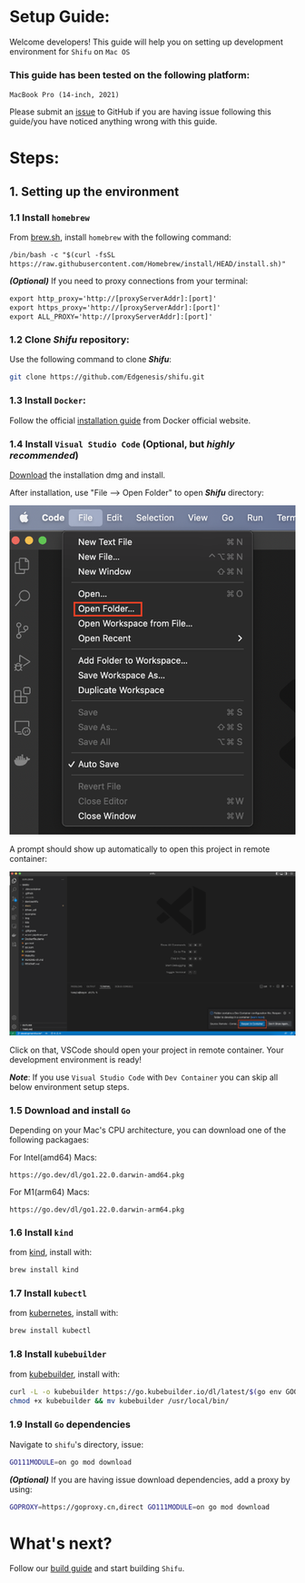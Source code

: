 # Setup Guide:

Welcome developers! This guide will help you on setting up development environment for `Shifu` on `Mac OS`

### This guide has been tested on the following platform:
```
MacBook Pro (14-inch, 2021)
```

Please submit an [issue](https://github.com/Edgenesis/shifu/issues/new) to GitHub if you are having issue following this guide/you have noticed anything wrong with this guide.

# Steps:
## 1. Setting up the environment

### 1.1 Install `homebrew`

From [brew.sh](https://brew.sh/), install ```homebrew``` with the following command: 
```
/bin/bash -c "$(curl -fsSL https://raw.githubusercontent.com/Homebrew/install/HEAD/install.sh)"
```

***(Optional)*** If you need to proxy connections from your terminal:
```
export http_proxy='http://[proxyServerAddr]:[port]'
export https_proxy='http://[proxyServerAddr]:[port]'
export ALL_PROXY='http://[proxyServerAddr]:[port]'
```

### 1.2 Clone ***Shifu*** repository:
Use the following command to clone ***Shifu***:
```sh
git clone https://github.com/Edgenesis/shifu.git
```

### 1.3 Install `Docker`:
Follow the official [installation guide](https://docs.docker.com/desktop/mac/install/) from Docker official website.

### 1.4 Install `Visual Studio Code` (Optional, but *highly recommended*)

[Download](https://code.visualstudio.com/download) the installation dmg and install.

After installation, use "File --> Open Folder" to open ***Shifu*** directory:

![Open folder](img/develop-vscode-1.png)

A prompt should show up automatically to open this project in remote container:

![Remote container prompt](img/develop-vscode-2.png)

Click on that, VSCode should open your project in remote container. Your development environment is ready!

***Note***: If you use `Visual Studio Code` with `Dev Container` you can skip all below environment setup steps.

### 1.5 Download and install `Go`
Depending on your Mac's CPU architecture, you can download one of the following packagaes:

For Intel(amd64) Macs:
```
https://go.dev/dl/go1.22.0.darwin-amd64.pkg
```
For M1(arm64) Macs:
```
https://go.dev/dl/go1.22.0.darwin-arm64.pkg
```

### 1.6 Install `kind`
from [kind](https://kind.sigs.k8s.io/docs/user/quick-start/), install with:
```sh
brew install kind
```

### 1.7 Install `kubectl`
from [kubernetes](https://kubernetes.io/docs/tasks/tools/install-kubectl-macos/), install with:
```sh
brew install kubectl
```

### 1.8 Install `kubebuilder`
from [kubebuilder](https://book.kubebuilder.io/quick-start.html), install with:
```sh
curl -L -o kubebuilder https://go.kubebuilder.io/dl/latest/$(go env GOOS)/$(go env GOARCH)
chmod +x kubebuilder && mv kubebuilder /usr/local/bin/

```

### 1.9 Install `Go` dependencies
Navigate to `shifu`'s directory, issue:
```sh
GO111MODULE=on go mod download
```
***(Optional)*** If you are having issue download dependencies, add a proxy by using:
```sh
GOPROXY=https://goproxy.cn,direct GO111MODULE=on go mod download
```

# What's next?
Follow our [build guide](build-shifu.md) and start building `Shifu`.
